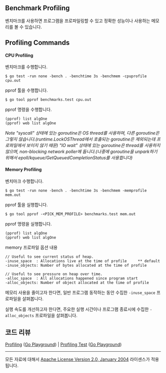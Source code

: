 ## Benchmark Profiling

벤치마크를 사용하면 프로그램을 프로파일링할 수 있고 정확한 성능이나 사용하는 메모리를 볼 수 있습니다.

## Profiling Commands

#### CPU Profiling

벤치마크를 수행합니다.

    $ go test -run none -bench . -benchtime 3s -benchmem -cpuprofile cpu.out

pprof 툴을 수행합니다.

    $ go tool pprof benchmarks.test cpu.out

pprof 명령을 수행합니다.

    (pprof) list algOne
    (pprof) web list algOne

_Note "syscall" 상태에 있는 goroutine은 OS thread를 사용하며, 다른 goroutine은 그렇지 않습니다.(runtime.LockOSThread에서 호출되는 goroutine은 제외되는데 프로파일에서 보이지 않기 때문) "IO wait" 상태에 있는 goroutine은 thread를 사용하지 않으며, non-blocking network poller에 둡니다.(나중에 goroutine을 unpark하기 위해서 epoll/kqueue/GetQueuedCompletionStatus를 사용합니다)_

#### Memory Profiling

벤치마크 수행합니다.

    $ go test -run none -bench . -benchtime 3s -benchmem -memprofile mem.out

pprof 툴을 실행합니다.

    $ go tool pprof -<PICK_MEM_PROFILE> benchmarks.test mem.out

pprof 명령을 실행합니다.

    (pprof) list algOne
    (pprof) web list algOne

memory 프로파일 옵션 내용

    // Useful to see current status of heap.
	-inuse_space  : Allocations live at the time of profile  	** default
	-inuse_objects: Number of bytes allocated at the time of profile

	// Useful to see pressure on heap over time.
	-alloc_space  : All allocations happened since program start
	-alloc_objects: Number of object allocated at the time of profile

메모리 사용을 줄이고자 한다면, 일반 프로그램 동작하는 동안 수집한 `-inuse_space` 프로파일을 살펴봅니다.

실행 속도를 개선하고자 한다면, 주요한 실행 시간이나 프로그램 종료시에 수집한 `-alloc_objects` 프로파일을 살펴봅니다.

## 코드 리뷰

[Profiling](stream.go) ([Go Playground](https://play.golang.org/p/n_SzF4Cer4)) |
[Profiling Test](stream_test.go) ([Go Playground](https://play.golang.org/p/TnXrxJVfLV))
___
모든 자료에 대해서 [Apache License Version 2.0, January 2004](http://www.apache.org/licenses/LICENSE-2.0) 라이센스가 적용됩니다.
